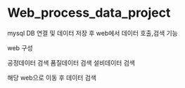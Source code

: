 # Web_process_data_project


mysql DB 연결 및 데이터 저장 후 web에서 데이터 호출,검색 기능

web 구성

공정데이터 검색 품질데이터 검색 설비데이터 검색

해당 web으로 이동 후 데이터 검색
